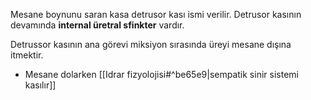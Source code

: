 Mesane boynunu saran kasa detrusor kası ismi verilir. Detrusor kasının devamında **internal üretral sfinkter** vardır.

Detrussor kasının ana görevi miksiyon sırasında üreyi mesane dışına itmektir.

- Mesane dolarken [[Idrar fizyolojisi#^be65e9|sempatik sinir sistemi kasılır]]